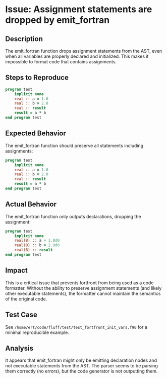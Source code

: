 # Issue: Assignment statements are dropped by emit_fortran

## Description
The emit_fortran function drops assignment statements from the AST, even when all variables are properly declared and initialized. This makes it impossible to format code that contains assignments.

## Steps to Reproduce
```fortran
program test
    implicit none
    real :: a = 1.0
    real :: b = 2.0
    real :: result
    result = a * b
end program test
```

## Expected Behavior
The emit_fortran function should preserve all statements including assignments:
```fortran
program test
    implicit none
    real :: a = 1.0
    real :: b = 2.0
    real :: result
    result = a * b
end program test
```

## Actual Behavior
The emit_fortran function only outputs declarations, dropping the assignment:
```fortran
program test
    implicit none
    real(8) :: a = 1.0d0
    real(8) :: b = 2.0d0
    real(8) :: result
end program test
```

## Impact
This is a critical issue that prevents fortfront from being used as a code formatter. Without the ability to preserve assignment statements (and likely other executable statements), the formatter cannot maintain the semantics of the original code.

## Test Case
See `/home/ert/code/fluff/test/test_fortfront_init_vars.f90` for a minimal reproducible example.

## Analysis
It appears that emit_fortran might only be emitting declaration nodes and not executable statements from the AST. The parser seems to be parsing them correctly (no errors), but the code generator is not outputting them.